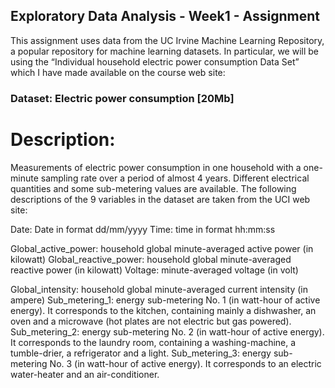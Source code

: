 ## Exploratory Data Analysis - Week1 - Assignment

This assignment uses data from the UC Irvine Machine Learning Repository, a popular repository for machine learning datasets. In particular, we will be using the “Individual household electric power consumption Data Set” which I have made available on the course web site:

### Dataset: Electric power consumption [20Mb]

# Description: 
Measurements of electric power consumption in one household with a one-minute sampling rate over a period of almost 4 years. 
Different electrical quantities and some sub-metering values are available.
The following descriptions of the 9 variables in the dataset are taken from the UCI web site:

Date: Date in format dd/mm/yyyy
Time: time in format hh:mm:ss

Global_active_power: household global minute-averaged active power (in kilowatt)
Global_reactive_power: household global minute-averaged reactive power (in kilowatt)
Voltage: minute-averaged voltage (in volt)

Global_intensity: household global minute-averaged current intensity (in ampere)
Sub_metering_1: energy sub-metering No. 1 (in watt-hour of active energy). 
               It corresponds to the kitchen, containing mainly a dishwasher, 
               an oven and a microwave (hot plates are not electric but gas powered).
Sub_metering_2: energy sub-metering No. 2 (in watt-hour of active energy). 
                It corresponds to the laundry room, containing a washing-machine, 
                a tumble-drier, a refrigerator and a light.
Sub_metering_3: energy sub-metering No. 3 (in watt-hour of active energy). 
                It corresponds to an electric water-heater and an air-conditioner.
